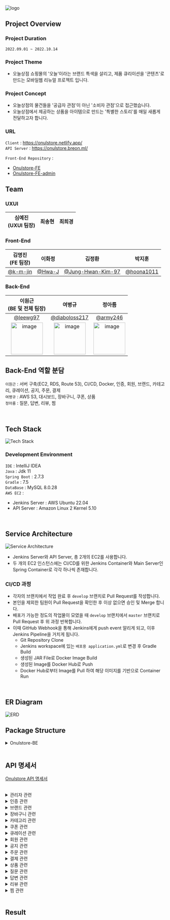 <img alt="logo" src="https://user-images.githubusercontent.com/77063888/197363644-48e4ede5-8331-4e04-8646-bac58f17a105.jpg">

## Project Overview

### Project Duration

`2022.09.01 ~ 2022.10.14`

### Project Theme

- 오늘상점 쇼핑몰의 '오늘'이라는 브랜드 특색을 살리고,
  제품 큐리이션을 '콘텐츠'로 만드는 모바일웹 리뉴얼 프로젝트 입니다.

### Project Concept

- 오늘상점의 물건들을 '공급자 관점'이 아닌 '소비자 관점'으로 접근했습니다.
- 오늘상점에서 제공하는 상품을 아이템으로 만드는 '특별한 스토리'를 매일 새롭게 전달하고자 합니다.

### URL

`Client` : https://onulstore.netlify.app/ <br>
`API Server` : https://onulstore.breon.ml/

`Front-End Repository` : <br>

- [Onulstore-FE](https://github.com/onulstore/Onulstore-FE)<br>
- [Onulstore-FE-admin](https://github.com/onulstore/Onulstore-FE-admin)
  <br>

## Team

### UXUI

|심예진<br>(UXUI 팀장)|최송현|최희경|
|:----:|:----:|:----:|

### Front-End

|김명진<br>(FE 팀장)|이화정|김정환|박지훈|
|:----:|:----:|:----:|:----:|
|[@k-m-jin](https://github.com/k-m-jin)|[@Hwa-J](https://github.com/Hwa-J)|[@Jung-Hwan-Kim-97](https://github.com/Jung-Hwan-Kim-97)|[@hoona1011](https://github.com/hoona1011)|

### Back-End

|이원근<br>(BE 및 전체 팀장)|여병규|정아름|
|:----:|:----:|:----:|
|[@leewg97](https://github.com/leewg97)|[@diaboloss217](https://github.com/diaboloss217)|[@army246](https://github.com/army246)|
|<img width="100" height="100" alt="image" src="https://user-images.githubusercontent.com/77063888/197363851-20b70139-4b2a-4615-baea-1695250e5c3f.jpg">|<img width="100" height="100" alt="image" src="https://user-images.githubusercontent.com/77063888/197363846-d309ab48-4236-49d6-85f8-1cfa287ba4fa.jpg">|<img width="100" height="100" alt="image" src="https://user-images.githubusercontent.com/77063888/197363849-ab42e7c2-fa78-4761-b3d7-5c373937ccca.jpg">|

## Back-End 역할 분담

`이원근` : 서버 구축(EC2, RDS, Route 53), CI/CD, Docker, 인증, 회원, 브랜드, 카테고리, 큐레이션, 공지, 주문, 결제<br>
`여병규` : AWS S3, 대시보드, 장바구니, 쿠폰, 상품<br>
`정아름` : 질문, 답변, 리뷰, 찜

<br>

## Tech Stack

![Tech Stack](https://user-images.githubusercontent.com/77063888/197366791-01e0fb5e-d2b4-478e-b617-c8f4b37a4083.png)

### Development Environment

`IDE` : IntelliJ IDEA <br>
`Java` : Jdk 11 <br>
`Spring Boot` : 2.7.3 <br>
`Gradle` : 7.5 <br>
`DataBase` : MySQL 8.0.28 <br>
`AWS EC2` : <br>

- Jenkins Server : AWS Ubuntu 22.04<br>
- API Server : Amazon Linux 2 Kernel 5.10 <br>

<br>

## Service Architecture

![Service Architecture](https://user-images.githubusercontent.com/77063888/197367655-6565313d-73a6-46ec-ab96-c821ee00aa87.png)

- Jenkins Server와 API Server, 총 2개의 EC2를 사용합니다.
- 두 개의 EC2 인스턴스에는 CI/CD를 위한 Jenkins Container와 Main Server인 Spring Container로 각각 하나씩 존재합니다.

### CI/CD 과정

- 각자의 브랜치에서 작업 완료 후 `develop` 브랜치로 Pull Request를 작성합니다.
- 본인을 제외한 팀원이 Pull Request을 확인한 후 이상 없으면 승인 및 Merge 합니다.
- 배포가 가능한 정도의 작업물이 모였을 때 `develop` 브랜치에서 `master` 브랜치로 Pull Request 후 위 과정 반복합니다.
- 이때 GitHub Webhook을 통해 Jenkins에게 push event 알리게 되고, 이후 Jenkins Pipeline을 거치게 됩니다.
    - Git Repository Clone
    - Jenkins workspace에 있는 `배포용 application.yml`로 변경 후 Gradle Build
    - 생성된 JAR File로 Docker Image Build
    - 생성된 Image를 Docker Hub로 Push
    - Docker Hub로부터 Image를 Pull 하여 해당 이미지를 기반으로 Container Run

<br>

## ER Diagram

![ERD](https://user-images.githubusercontent.com/77063888/197365654-89e39c46-5c01-4f64-8065-bb1ff00aff02.png)

## Package Structure

<details>
<summary>Onulstore-BE</summary>
<div markdown="1">

```
 src
  ├─ main
  │  ├─ java
  │  │  └─ com
  │  │     └─ onulstore
  │  │        ├─ common
  │  │        ├─ config
  │  │        │  ├─ auth 
  │  │        │  ├─ exception
  │  │        │  ├─ jwt
  │  │        │  └─ oauth2
  │  │        ├─ domain[Entity + Repository]
  │  │        ├─ service
  │  │        └─ web
  │  │           ├─ controller
  │  │           └─ dto
  │  └─ resources
  └─ test
```

</div>
</details>

<br>

## API 명세서

[Onulstore API 명세서](https://documenter.getpostman.com/view/21774748/2s83zjt3ti)

<br>

<details>
<summary>관리자 관련</summary>
<div markdown="1">

- `POST`
    - `/admin/signup` : 입점사 회원가입
    - `/admin/dashboard` : 전체 대시보드 / 관리자
    - `/admin/dashboard/categories` : 카테고리 대시보드 / 관리자
    - `/admin/dashboard/customers` : 질문 및 리뷰 대시보드 / 관리자
    - `/admin/dashboard/dailyStatistic` : 대시보드 통계 / 관리자
    - `/admin/dashboard/members` : 회원 대시보드 / 관리자
    - `/admin/dashboard/orders` : 판매금액 아이템 수 대시보드 / 관리자
    - `/admin/dashboard/patmentOrders` : 주문 관련 대시보드 / 관리자
    - `/admin/dashboard/products` : 상품 대시보드 / 관리자
- `GET`
    - `/admin/find` : 전체 회원 조회 / 관리자

</div>
</details>

<details>
<summary>인증 관련</summary>
<div markdown="1">

- `POST`
    - `/auth/signup` : 회원가입
    - `/auth/login` : 로그인
    - `/auth/refresh` : Refresh Token 발급
    - `/auth/find/email` : 휴대폰 번호로 이메일 찾기

</div>
</details>

<details>
<summary>브랜드 관련</summary>
<div markdown="1">

- `POST`
    - `/brands` : 브랜드 등록 / 관리자
- `GET`
    - `/brands` : 브랜드 전체 조회
    - `/brands/{brandId}/product` : 브랜드 상품 조회
- `PUT`
    - `/brands/{brandId}` : 브랜드 수정 / 관리자
- `DELETE`
    - `/brands/{brandId}` : 브랜드 삭제 / 관리자

</div>
</details>

<details>
<summary>장바구니 관련</summary>
<div markdown="1">

- `POST`
    - `/carts` : 장바구니 등록
    - `/carts/{cartId}/plus` : 장바구니 수량 증가
    - `/carts/{cartId}/minus` : 장바구니 수량 감소
- `GET`
    - `/carts` : 장바구니 조회
- `DELETE`
    - `/carts/{cartId}` : 장바구니 삭제

</div>
</details>

<details>
<summary>카테고리 관련</summary>
<div markdown="1">

- `POST`
    - `/categories` : 카테고리 등록 / 관리자
- `GET`
    - `/categories` : 카테고리 전체 조회
    - `/categories/{categoryId}/product` : 카테고리 상품 조회
- `PUT`
    - `/categories/{categoryId}` : 카테고리 수정 / 관리자
- `DELETE`
    - `/categories/{categoryId}` : 카테고리 삭제 / 관리자

</div>
</details>

<details>
<summary>쿠폰 관련</summary>
<div markdown="1">

- `POST`
    - `/coupon` : 특정 유저에게 쿠폰 등록 / 관리자
    - `/coupons` : 모두에게 쿠폰 등록 / 관리자
- `GET`
    - `/mycoupons` : 쿠폰 조회

</div>
</details>

<details>
<summary>큐레이션 관련</summary>
<div markdown="1">

- `POST`
    - `/curations/magazine` : 매거진 등록 / 관리자
    - `/curations/recommend` : MD추천 등록 / 관리자
    - `/curations/{curationId}/image` : 큐레이션 이미지 등록 / 관리자
- `GET`
    - `/curations` : 큐레이션 조회
    - `/curations/{curationId}` : 특정 큐레이션 조회
    - `/curations/magazine` : 매거진 전체 조회
    - `/curations/recommend` : MD추천 전체 조회
- `PUT`
    - `/curations/{curationId}` : 큐레이션 수정 / 관리자
    - `/curations/{curationId}/display` : 공개 여부 TRUE / 관리자
    - `/curations/{curationId}/unDisplay` : 공개 여부 FALSE / 관리자
- `DELETE`
    - `/curations/{curationId}` : 큐레이션 삭제 / 관리자

</div>
</details>

<details>
<summary>회원 관련</summary>
<div markdown="1">

- `GET`
    - `/members` : 내 정보
    - `/members/latest` : 최근 본 상품
- `PUT`
    - `/members` : 프로필 수정
    - `/members/password` : 비밀번호 수정
- `DELETE`
    - `/members` : 회원 탈퇴

</div>
</details>

<details>
<summary>공지 관련</summary>
<div markdown="1">

- `POST`
    - `/notices` : 공지 등록 / 관리자
    - `/notices/banner` : 홈 배너 내용 등록 / 관리자
    - `/notices/{noticeId}/image` : 공지 내용(이미지) 업로드 / 관리자
- `GET`
    - `/notices` : 공지 조회
    - `/notices/{noticeId}` : 특정 공지 조회
- `PUT`
    - `/notices/{noticeId}` : 공지 수정 / 관리자
    - `/notices/{noticeId}/banner` : 홈 배너 내용 수정 / 관리자
- `DELETE`
    - `/notices/{noticeId}` : 공지 삭제 / 관리자

</div>
</details>

<details>
<summary>주문 관련</summary>
<div markdown="1">

- `POST`
    - `/orders` : 단일 상품 주문
    - `/orders/cartorder` : 장바구니 상품 선택 주문
- `GET`
    - `/orders` : 주문 및 결제 내역 조회
    - `/orders/{orderId}` : 특정 주문의 주문 및 결제 내역 조회
    - `/orders/entire` : 전체 주문 및 결제 내역 조회 / 관리자
- `PUT`
    - `/orders` : 주문 상태 변경(환불 요청 / 구매 확정)
    - `/orders/{orderId}` : 환불 완료 / 관리자
    - `/orders/update` : 해당 주문 회원 정보 변경
- `DELETE`
    - `/orders/{orderId}` : 브랜드 삭제

</div>
</details>

<details>
<summary>결제 관련</summary>
<div markdown="1">

- `POST`
    - `/payments` : 결제 하기

</div>
</details>

<details>
<summary>상품 관련</summary>
<div markdown="1">

- `POST`
    - `/products` : 상품 등록 / 관리자
    - `/products/search` : 상품 검색
    - `/products/discount/{productId}` : 상품 할인 추가 / 관리자
    - `/products/{productId}/content` : 상품 설명 업로드 / 관리자
    - `/products/{productId}/image` : 상품 이미지 업로드 / 관리자
- `GET`
    - `/products/list` : 상품 전체 조회
    - `/products/{productId}` : 상품 상세 조회
- `PUT`
    - `/products/{productId}` : 상품 수정 / 관리자
- `DELETE`
    - `/products/{productId}` : 상품 삭제 / 관리자
    - `/products/{productId}/image` : 상품 이미지 삭제 / 관리자

</div>
</details>

<details>
<summary>질문 관련</summary>
<div markdown="1">

- `POST`
    - `/questions` : 질문 등록
- `GET`
    - `/members/questions` : 질문 전체 조회(멤버별)
    - `/questions/{productId}` : 질문 전체 조회(상품별)
    - `/questions/{productId}/{questionId}` : 질문 상세 조회
- `PUT`
    - `/questions/{questionId}` : 질문 수정
- `DELETE`
    - `/questions/{questionId}` : 질문 삭제

</div>
</details>

<details>
<summary>답변 관련</summary>
<div markdown="1">

- `POST`
    - `/questions/{questionId}/answers` : 답변 등록 / 관리자
- `GET`
    - `/questions/{questionId}/answers/{answerId}` : 답변 조회

</div>
</details>

<details>
<summary>리뷰 관련</summary>
<div markdown="1">

- `POST`
    - `/reviews/{orderId}` : 리뷰 등록
    - `/reviews/{reviewId}/image` : 리뷰 이미지 등록
- `GET`
    - `/members/reviews` : 리뷰 목록 조회(멤버별)
    - `/products/{productId}/reviews` : 리뷰 목록 조회(상품별)
    - `/reviews/{reviewId}` : 리뷰 상세 조회
- `PUT`
    - `/reviews/{reviewId}` : 리뷰 수정
- `DELETE`
    - `/reviews/{reviewId}` : 리뷰 삭제

</div>
</details>

<details>
<summary>찜 관련</summary>
<div markdown="1">

- `POST`
    - `/wishlists` : 찜 등록
- `GET`
    - `/wishlists` : 찜 조회
- `DELETE`
    - `/wishlists/{productId}` : 찜 삭제

</div>
</details>

<br>

## Result
